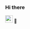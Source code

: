 ### Hi there
<image src="https://github.com/eddkim/eddkim/assets/93297204/fea6d7d9-6ac1-4524-89d6-fabe24573c3d" width="24px" height="24px" alt="working"/>
👋

<!--
**eddkim/eddkim** is a ✨ _special_ ✨ repository because its `README.md` (this file) appears on your GitHub profile.

Here are some ideas to get you started:

- 🔭 I’m currently working on ...
- 🌱 I’m currently learning ...
- 👯 I’m looking to collaborate on ...
- 🤔 I’m looking for help with ...
- 💬 Ask me about ...
- 📫 How to reach me: ...
- 😄 Pronouns: ...
- ⚡ Fun fact: ...
-->

